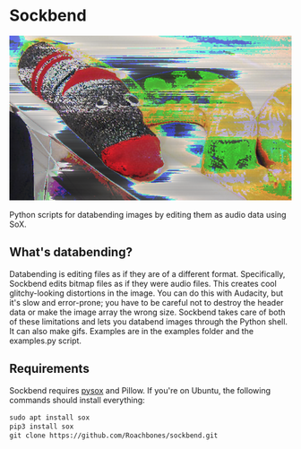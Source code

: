 # Sockbend
![PySocks](https://raw.githubusercontent.com/Roachbones/Roachbones.github.io/master/python_sock_bent.png)

Python scripts for databending images by editing them as audio data using SoX.

## What's databending?
Databending is editing files as if they are of a different format. Specifically, Sockbend edits bitmap files as if they were audio files. This creates cool glitchy-looking distortions in the image. You can do this with Audacity, but it's slow and error-prone; you have to be careful not to destroy the header data or make the image array the wrong size. Sockbend takes care of both of these limitations and lets you databend images through the Python shell. It can also make gifs. Examples are in the examples folder and the examples.py script.

## Requirements
Sockbend requires [pysox](https://github.com/rabitt/pysox) and Pillow. If you're on Ubuntu, the following commands should install everything:

```
sudo apt install sox
pip3 install sox
git clone https://github.com/Roachbones/sockbend.git
```
